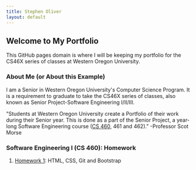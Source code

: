 ```yaml
---
title: Stephen Oliver
layout: default
---
```

## Welcome to My Portfolio

This GitHub pages domain is where I will be keeping my portfolio for the CS46X series of classes at Western
Oregon University.

### About Me (or About this Example)

I am a Senior in Western Oregon University's Computer Science Program. It is a requirement to graduate to take the CS46X series of classes, also known as Senior Project-Software Engineering I/II/III.

"Students at Western Oregon University create a Portfolio of their work during their Senior year.  This is done as a part of the Senior Project, a year-long Software Engineering course ([CS 460](http://www.wou.edu/~morses/classes/cs46x/index.html), 461 and 462)." -Professor Scot Morse

### Software Engineering I (CS 460): Homework

1. [Homework 1](CS460/HW1): HTML, CSS, Git and Bootstrap